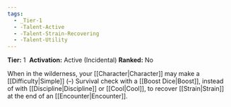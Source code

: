 ```yaml
---
tags:
  - _Tier-1
  - -Talent-Active
  - -Talent-Strain-Recovering
  - -Talent-Utility
---
```

**Tier:** 1 
**Activation:** Active (Incidental)
**Ranked:** No 

When in the wilderness, your [[Character|Character]] may make a [[Difficulty|Simple]] (–) Survival check with a [[Boost Dice|Boost]], instead of with [[Discipline|Discipline]] or [[Cool|Cool]], to recover [[Strain|Strain]] at the end of an [[Encounter|Encounter]].